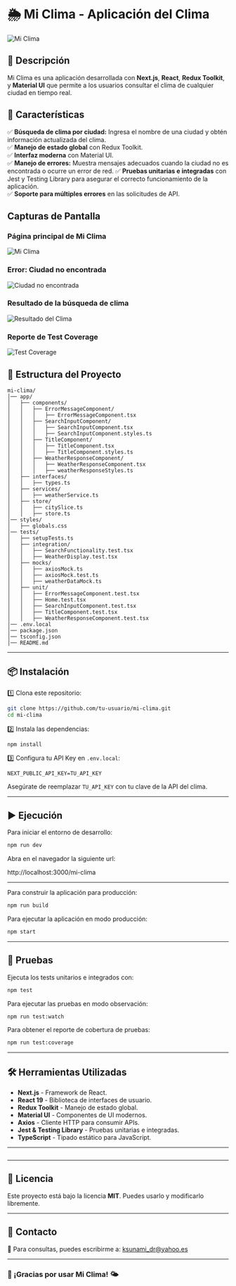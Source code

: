 # 🌦 Mi Clima - Aplicación del Clima

![Mi Clima](docs/banner.png) <!-- Puedes cambiar la ruta de la imagen -->

## 📌 Descripción
Mi Clima es una aplicación desarrollada con **Next.js**, **React**, **Redux Toolkit**, y **Material UI** que permite a los usuarios consultar el clima de cualquier ciudad en tiempo real.

## 🚀 Características
✅ **Búsqueda de clima por ciudad:** Ingresa el nombre de una ciudad y obtén información actualizada del clima.  
✅ **Manejo de estado global** con Redux Toolkit.  
✅ **Interfaz moderna** con Material UI.  
✅ **Manejo de errores:** Muestra mensajes adecuados cuando la ciudad no es encontrada o ocurre un error de red.
✅ **Pruebas unitarias e integradas** con Jest y Testing Library para asegurar el correcto funcionamiento de la aplicación.  
✅ **Soporte para múltiples errores** en las solicitudes de API.  


## Capturas de Pantalla

### Página principal de Mi Clima
![Mi Clima](doc/MiClima.png)

### Error: Ciudad no encontrada
![Ciudad no encontrada](doc/MiClimaCiudadNoEncontrada.png)

### Resultado de la búsqueda de clima
![Resultado del Clima](doc/MiClimaResultado.png)

### Reporte de Test Coverage
![Test Coverage](doc/TestCoverage.png)

## 📂 Estructura del Proyecto

```
mi-clima/
│── app/
│   ├── components/
│   │   ├── ErrorMessageComponent/
│   │   │   ├── ErrorMessageComponent.tsx
│   │   ├── SearchInputComponent/
│   │   │   ├── SearchInputComponent.tsx
│   │   │   ├── SearchInputComponent.styles.ts
│   │   ├── TitleComponent/
│   │   │   ├── TitleComponent.tsx
│   │   │   ├── TitleComponent.styles.ts
│   │   ├── WeatherResponseComponent/
│   │   │   ├── WeatherResponseComponent.tsx
│   │   │   ├── weatherResponseStyles.ts
│   ├── interfaces/
│   │   ├── types.ts
│   ├── services/
│   │   ├── weatherService.ts
│   ├── store/
│   │   ├── citySlice.ts
│   │   ├── store.ts
│── styles/
│   ├── globals.css
│── tests/
│   ├── setupTests.ts
│   ├── integration/
│   │   ├── SearchFunctionality.test.tsx
│   │   ├── WeatherDisplay.test.tsx
│   ├── mocks/
│   │   ├── axiosMock.ts
│   │   ├── axiosMock.test.ts
│   │   ├── weatherDataMock.ts
│   ├── unit/
│   │   ├── ErrorMessageComponent.test.tsx
│   │   ├── Home.test.tsx
│   │   ├── SearchInputComponent.test.tsx
│   │   ├── TitleComponent.test.tsx
│   │   ├── WeatherResponseComponent.test.tsx
│── .env.local
│── package.json
│── tsconfig.json
│── README.md
```

---

## 📦 Instalación

1️⃣ Clona este repositorio:

```bash
git clone https://github.com/tu-usuario/mi-clima.git
cd mi-clima
```

2️⃣ Instala las dependencias:

```bash
npm install
```

3️⃣ Configura tu API Key en `.env.local`:

```plaintext
NEXT_PUBLIC_API_KEY=TU_API_KEY
```

Asegúrate de reemplazar `TU_API_KEY` con tu clave de la API del clima.

---

## ▶️ Ejecución

Para iniciar el entorno de desarrollo:

```bash
npm run dev
```

Abra en el navegador la siguiente url:

http://localhost:3000/mi-clima

---

Para construir la aplicación para producción:

```bash
npm run build
```

Para ejecutar la aplicación en modo producción:

```bash
npm start
```

---

## 🧪 Pruebas

Ejecuta los tests unitarios e integrados con:

```bash
npm test
```

Para ejecutar las pruebas en modo observación:

```bash
npm run test:watch
```

Para obtener el reporte de cobertura de pruebas:

```bash
npm run test:coverage
```

---

## 🛠 Herramientas Utilizadas

- **Next.js** - Framework de React.
- **React 19** - Biblioteca de interfaces de usuario.
- **Redux Toolkit** - Manejo de estado global.
- **Material UI** - Componentes de UI modernos.
- **Axios** - Cliente HTTP para consumir APIs.
- **Jest & Testing Library** - Pruebas unitarias e integradas.
- **TypeScript** - Tipado estático para JavaScript.

---



```markdown

```



---

## 📄 Licencia

Este proyecto está bajo la licencia **MIT**. Puedes usarlo y modificarlo libremente.

---


## 📧 Contacto

📩 Para consultas, puedes escribirme a: [ksunami_dr@yahoo.es](mailto:ksunami_dr@yahoo.es)

---

### 🚀 ¡Gracias por usar Mi Clima! 🌤
